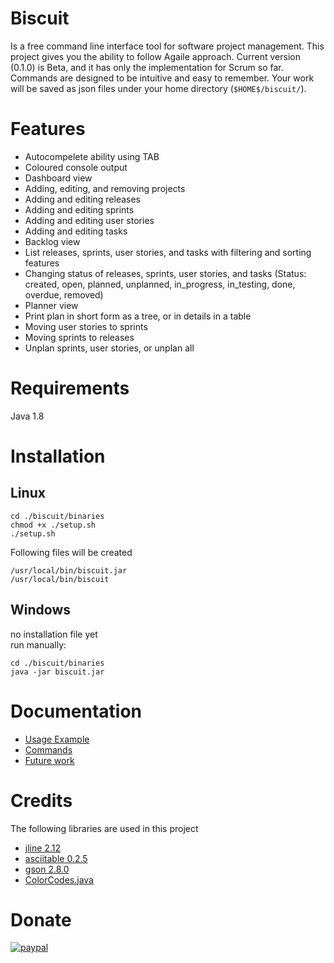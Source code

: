 # Biscuit
Is a free command line interface tool for software project management. This project gives you the ability to follow Agaile approach. Current version (0.1.0) is Beta, and it has only the implementation for Scrum so far. Commands are designed to be intuitive and easy to remember. Your work will be saved as json files under your home directory (`$HOME$/biscuit/`).


# Features
* Autocompelete ability using TAB
* Coloured console output
* Dashboard view
* Adding, editing, and removing projects
* Adding and editing releases
* Adding and editing sprints
* Adding and editing user stories
* Adding and editing tasks
* Backlog view
* List releases, sprints, user stories, and tasks with filtering and sorting features
* Changing status of releases, sprints, user stories, and tasks (Status: created, open, planned, unplanned, in_progress, in_testing, done, overdue, removed)
* Planner view
* Print plan in short form as a tree, or in details in a table
* Moving user stories to sprints
* Moving sprints to releases
* Unplan sprints, user stories, or unplan all



# Requirements
Java 1.8


# Installation
## Linux
```
cd ./biscuit/binaries
chmod +x ./setup.sh
./setup.sh
```
Following files will be created
```
/usr/local/bin/biscuit.jar
/usr/local/bin/biscuit
```

## Windows
no installation file yet  
run manually:  
```
cd ./biscuit/binaries
java -jar biscuit.jar
```



# Documentation
* [Usage Example](https://github.com/hamadmarri/Biscuit/wiki/Usage-Example)
* [Commands](https://github.com/hamadmarri/Biscuit/wiki/Commands)
* [Future work](https://github.com/hamadmarri/Biscuit/wiki/Future-work)


# Credits
The following libraries are used in this project  
* [jline 2.12](https://github.com/jline/jline2)
* [asciitable 0.2.5](https://github.com/vdmeer/asciitable)
* [gson 2.8.0](https://github.com/google/gson)
* [ColorCodes.java](https://gist.github.com/nathan-fiscaletti/9dc252d30b51df7d710a)


# Donate
[![paypal](https://www.paypalobjects.com/en_US/i/btn/btn_donateCC_LG.gif)](https://www.paypal.com/cgi-bin/webscr?cmd=_s-xclick&hosted_button_id=RZC5CWSCTMB8E)

